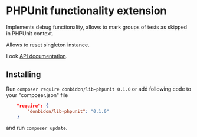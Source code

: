 # PHPUnit functionality extension
Implements debug functionality, allows to mark groups of tests as skipped  in PHPUnit context.

Allows to reset singleton instance.

Look <a href="https://donbidon.github.io/docs/packages/lib-phpunit/" target="_blank">API documentation</a>.

## Installing
Run ` composer require donbidon/lib-phpunit 0.1.0 ` or add following code to your "composer.json" file
```json
    "require": {
        "donbidon/lib-phpunit": "0.1.0"
    }
```
and run `composer update`.
